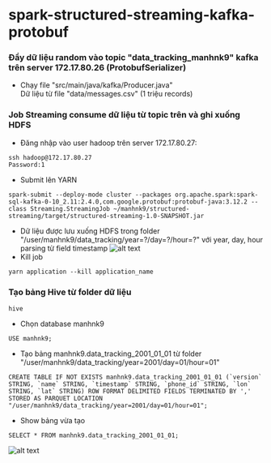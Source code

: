 # spark-structured-streaming-kafka-protobuf
### Đẩy dữ liệu random vào topic "data_tracking_manhnk9" kafka trên server 172.17.80.26 (ProtobufSerializer)
* Chạy file "src/main/java/kafka/Producer.java"  
Dữ liệu từ file "data/messages.csv" (1 triệu records)
### Job Streaming consume dữ liệu từ topic trên và ghi xuống HDFS
* Đăng nhập vào user hadoop trên server 172.17.80.27:
```
ssh hadoop@172.17.80.27
Password:1
```
* Submit lên YARN
```
spark-submit --deploy-mode cluster --packages org.apache.spark:spark-sql-kafka-0-10_2.11:2.4.0,com.google.protobuf:protobuf-java:3.12.2 --class Streaming.StreamingJob ~/manhnk9/structured-streaming/target/structured-streaming-1.0-SNAPSHOT.jar
```
* Dữ liệu được lưu xuống HDFS trong folder "/user/manhnk9/data_tracking/year=?/day=?/hour=?" với year, day, hour parsing từ field timestamp
![alt text](https://i.imgur.com/1AY7TzL.png)
* Kill job
```
yarn application --kill application_name
```
### Tạo bảng Hive từ folder dữ liệu 
```
hive
```
* Chọn database manhnk9
```
USE manhnk9;
```
* Tạo bảng manhnk9.data_tracking_2001_01_01 từ folder "/user/manhnk9/data_tracking/year=2001/day=01/hour=01"
```
CREATE TABLE IF NOT EXISTS manhnk9.data_tracking_2001_01_01 (`version` STRING, `name` STRING, `timestamp` STRING, `phone_id` STRING, `lon` STRING, `lat` STRING) ROW FORMAT DELIMITED FIELDS TERMINATED BY ',' STORED AS PARQUET LOCATION "/user/manhnk9/data_tracking/year=2001/day=01/hour=01";
```
* Show bảng vừa tạo
```
SELECT * FROM manhnk9.data_tracking_2001_01_01;
```
![alt text](https://i.imgur.com/5gyzGkx.png)
